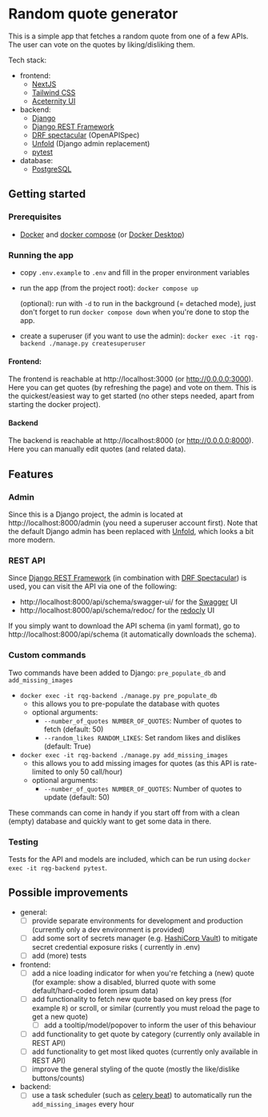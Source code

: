 # Random quote generator

This is a simple app that fetches a random quote from one of a few APIs. The user can vote on the quotes by
liking/disliking them.

Tech stack:

- frontend:
    - [NextJS]
    - [Tailwind CSS]
    - [Aceternity UI]
- backend:
    - [Django]
    - [Django REST Framework]
    - [DRF spectacular] (OpenAPISpec)
    - [Unfold] (Django admin replacement)
    - [pytest]
- database:
    - [PostgreSQL]

## Getting started

### Prerequisites

- [Docker] and [docker compose] (or [Docker Desktop])

### Running the app

- copy ``.env.example`` to ``.env`` and fill in the proper environment variables
- run the app (from the project root): ``docker compose up``

  (optional): run with ``-d`` to run in the background (= detached mode), just don't forget to run
  ``docker compose down`` when you're done to stop the app.
- create a superuser (if you want to use the admin): ``docker exec -it rqg-backend ./manage.py createsuperuser``

#### Frontend:

The frontend is reachable at http://localhost:3000 (or http://0.0.0.0:3000).
Here you can get quotes (by refreshing the page) and vote on them. This is the quickest/easiest way to get started (no
other steps needed, apart from starting the docker project).

#### Backend

The backend is reachable at http://localhost:8000 (or http://0.0.0.0:8000).
Here you can manually edit quotes (and related data).

## Features

### Admin

Since this is a Django project, the admin is located at http://localhost:8000/admin (you need a superuser account
first).
Note that the default Django admin has been replaced with [Unfold], which looks a bit more modern.

### REST API

Since [Django REST Framework] (in combination with [DRF Spectacular]) is used, you can visit the API via one of the
following:

- http://localhost:8000/api/schema/swagger-ui/ for the [Swagger] UI
- http://localhost:8000/api/schema/redoc/ for the [redocly] UI

If you simply want to download the API schema (in yaml format), go to http://localhost:8000/api/schema (it automatically
downloads the schema).

### Custom commands

Two commands have been added to Django: ``pre_populate_db`` and ``add_missing_images``

- ``docker exec -it rqg-backend ./manage.py pre_populate_db``
    - this allows you to pre-populate the database with quotes
    - optional arguments:
        - ``--number_of_quotes NUMBER_OF_QUOTES``: Number of quotes to fetch (default: 50)
        - ``--random_likes RANDOM_LIKES``: Set random likes and dislikes (default: True)
- ``docker exec -it rqg-backend ./manage.py add_missing_images``
    - this allows you to add missing images for quotes (as this API is rate-limited to only 50 call/hour)
    - optional arguments:
        - ``--number_of_quotes NUMBER_OF_QUOTES``: Number of quotes to update (default: 50)

These commands can come in handy if you start off from with a clean (empty) database and quickly want to get some data
in there.

### Testing

Tests for the API and models are included, which can be run using ``docker exec -it rqg-backend pytest``.

## Possible improvements

- general:
    - [ ] provide separate environments for development and production (currently only a dev environment is provided)
    - [ ] add some sort of secrets manager (e.g. [HashiCorp Vault]) to mitigate secret credential exposure risks (
      currently in .env)
    - [ ] add (more) tests
- frontend:
    - [ ] add a nice loading indicator for when you're fetching a (new) quote (for example: show a disabled, blurred
      quote with some default/hard-coded lorem ipsum data)
    - [ ] add functionality to fetch new quote based on key press (for example ``R``) or scroll, or similar (currently
      you must reload the page to get a new quote)
        - [ ] add a tooltip/model/popover to inform the user of this behaviour
    - [ ] add functionality to get quote by category (currently only available in REST API)
    - [ ] add functionality to get most liked quotes (currently only available in REST API)
    - [ ] improve the general styling of the quote (mostly the like/dislike buttons/counts)
- backend:
    - [ ] use a task scheduler (such as [celery beat]) to automatically run the ``add_missing_images`` every hour

[//]: # (URLs)

[Aceternity UI]: https://ui.aceternity.com/

[celery beat]: https://docs.celeryq.dev/en/stable/userguide/periodic-tasks.html

[Django]: https://www.djangoproject.com/

[Django REST Framework]: https://www.django-rest-framework.org/

[Docker]: https://docs.docker.com/engine/install/

[docker compose]: https://docs.docker.com/compose/install/

[Docker Desktop]: https://docs.docker.com/desktop/

[DRF Spectacular]: https://drf-spectacular.readthedocs.io/en/latest/

[HashiCorp Vault]: https://www.vaultproject.io/

[NextJS]: https://nextjs.org/

[PostgreSQL]: https://www.postgresql.org/

[pytest]: https://docs.pytest.org/en/stable/

[redocly]: https://redocly.com/

[Swagger]: https://swagger.io/

[Tailwind CSS]: https://tailwindcss.com/

[Unfold]: https://unfoldadmin.com/
